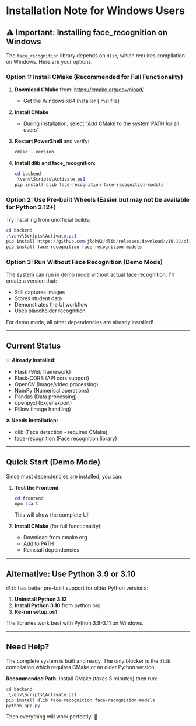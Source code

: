 # Installation Note for Windows Users

## ⚠️ Important: Installing face_recognition on Windows

The `face_recognition` library depends on `dlib`, which requires compilation on Windows. Here are your options:

### Option 1: Install CMake (Recommended for Full Functionality)

1. **Download CMake** from: https://cmake.org/download/
   - Get the Windows x64 Installer (.msi file)
   
2. **Install CMake**
   - During installation, select "Add CMake to the system PATH for all users"
   
3. **Restart PowerShell** and verify:
   ```powershell
   cmake --version
   ```

4. **Install dlib and face_recognition**:
   ```powershell
   cd backend
   .\venv\Scripts\Activate.ps1
   pip install dlib face-recognition face-recognition-models
   ```

### Option 2: Use Pre-built Wheels (Easier but may not be available for Python 3.12+)

Try installing from unofficial builds:
```powershell
cd backend
.\venv\Scripts\Activate.ps1
pip install https://github.com/jloh02/dlib/releases/download/v19.22/dlib-19.22.99-cp312-cp312-win_amd64.whl
pip install face-recognition face-recognition-models
```

### Option 3: Run Without Face Recognition (Demo Mode)

The system can run in demo mode without actual face recognition. I'll create a version that:
- Still captures images
- Stores student data
- Demonstrates the UI workflow
- Uses placeholder recognition

For demo mode, all other dependencies are already installed!

---

## Current Status

✅ **Already Installed:**
- Flask (Web framework)
- Flask-CORS (API cors support)  
- OpenCV (Image/video processing)
- NumPy (Numerical operations)
- Pandas (Data processing)
- openpyxl (Excel export)
- Pillow (Image handling)

❌ **Needs Installation:**
- dlib (Face detection - requires CMake)
- face-recognition (Face recognition library)

---

## Quick Start (Demo Mode)

Since most dependencies are installed, you can:

1. **Test the Frontend**:
   ```powershell
   cd frontend
   npm start
   ```
   This will show the complete UI!

2. **Install CMake** (for full functionality):
   - Download from cmake.org
   - Add to PATH
   - Reinstall dependencies

---

## Alternative: Use Python 3.9 or 3.10

`dlib` has better pre-built support for older Python versions:

1. **Uninstall Python 3.12**
2. **Install Python 3.10** from python.org
3. **Re-run setup.ps1**

The libraries work best with Python 3.9-3.11 on Windows.

---

## Need Help?

The complete system is built and ready. The only blocker is the `dlib` compilation which requires CMake or an older Python version.

**Recommended Path**: Install CMake (takes 5 minutes) then run:
```powershell
cd backend
.\venv\Scripts\Activate.ps1
pip install dlib face-recognition face-recognition-models
python app.py
```

Then everything will work perfectly! 🎉
